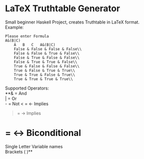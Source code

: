 # LaTeX Truthtable Generator
Small beginner Haskell Project, creates Truthtable in LaTeX format.
Example:
```
Please enter Formula
A&(B|C)
    A	B	C	A&(B|C)
    False & False & False & False\\
    False & False & True & False\\
    False & True & False & False\\
    False & True & True & False\\
    True & False & False & False\\
    True & False & True & True\\
    True & True & False & True\\
    True & True & True & True\\
```
Supported Operators:        
**& = And    
| = Or     
\- = Not 
< = <- Implies
> = -> Implies
# = <-> Biconditional
Single Letter Variable names    
Brackets ( )**        
